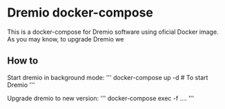 # Dremio docker-compose

This is a docker-compose for Dremio software using oficial Docker image. As you may know, to upgrade Dremio we

## How to

Start dremio in background mode:
'''
docker-compose up -d # To start Dremio
'''

Upgrade dremio to new version:
'''
docker-compose exec -f ....
'''

